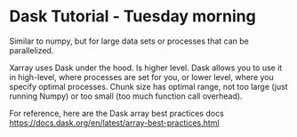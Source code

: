 # Dask Tutorial - Tuesday morning  

Similar to numpy, but for large data sets or processes that can be parallelized.

Xarray uses Dask under the hood.  Is higher level.
Dask allows you to use it in high-level, where processes are set for you, or lower level, where you specify optimal processes. 
Chunk size has optimal range, not too large (just running Numpy) or too small (too much function call overhead). 

For reference, here are the Dask array best practices docs https://docs.dask.org/en/latest/array-best-practices.html
